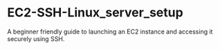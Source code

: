 # EC2-SSH-Linux_server_setup
A beginner friendly guide to launching an EC2 instance and accessing it securely using SSH.
